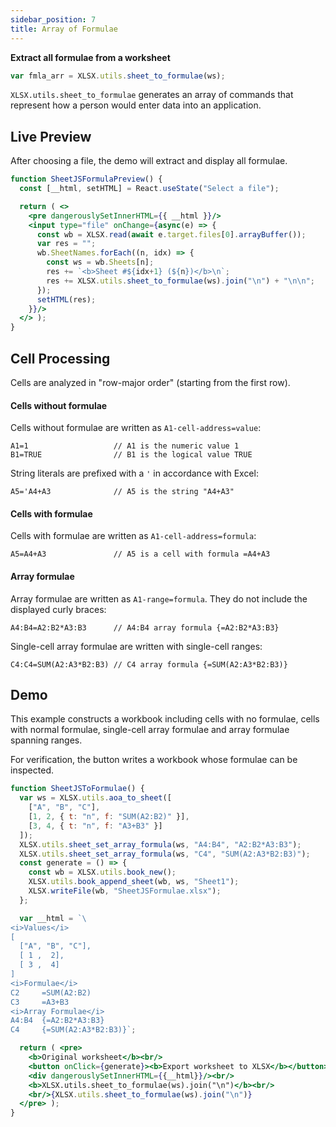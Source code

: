 ```yaml
---
sidebar_position: 7
title: Array of Formulae
---
```


**Extract all formulae from a worksheet**

```js
var fmla_arr = XLSX.utils.sheet_to_formulae(ws);
```

`XLSX.utils.sheet_to_formulae` generates an array of commands that represent
how a person would enter data into an application.

## Live Preview

After choosing a file, the demo will extract and display all formulae.

```jsx live
function SheetJSFormulaPreview() {
  const [__html, setHTML] = React.useState("Select a file");

  return ( <>
    <pre dangerouslySetInnerHTML={{ __html }}/>
    <input type="file" onChange={async(e) => {
      const wb = XLSX.read(await e.target.files[0].arrayBuffer());
      var res = "";
      wb.SheetNames.forEach((n, idx) => {
        const ws = wb.Sheets[n];
        res += `<b>Sheet #${idx+1} (${n})</b>\n`;
        res += XLSX.utils.sheet_to_formulae(ws).join("\n") + "\n\n";
      });
      setHTML(res);
    }}/>
  </> );
}
```

## Cell Processing

Cells are analyzed in "row-major order" (starting from the first row).

#### Cells without formulae

Cells without formulae are written as `A1-cell-address=value`:

```
A1=1                   // A1 is the numeric value 1
B1=TRUE                // B1 is the logical value TRUE
```

String literals are prefixed with a `'` in accordance with Excel:

```
A5='A4+A3              // A5 is the string "A4+A3"
```

#### Cells with formulae

Cells with formulae are written as `A1-cell-address=formula`:

```
A5=A4+A3               // A5 is a cell with formula =A4+A3
```

#### Array formulae

Array formulae are written as `A1-range=formula`.  They do not include the
displayed curly braces:

```
A4:B4=A2:B2*A3:B3      // A4:B4 array formula {=A2:B2*A3:B3}
```

Single-cell array formulae are written with single-cell ranges:

```
C4:C4=SUM(A2:A3*B2:B3) // C4 array formula {=SUM(A2:A3*B2:B3)}
```

## Demo

This example constructs a workbook including cells with no formulae, cells with
normal formulae, single-cell array formulae and array formulae spanning ranges.

For verification, the button writes a workbook whose formulae can be inspected.

```jsx live
function SheetJSToFormulae() {
  var ws = XLSX.utils.aoa_to_sheet([
    ["A", "B", "C"],
    [1, 2, { t: "n", f: "SUM(A2:B2)" }],
    [3, 4, { t: "n", f: "A3+B3" }]
  ]);
  XLSX.utils.sheet_set_array_formula(ws, "A4:B4", "A2:B2*A3:B3");
  XLSX.utils.sheet_set_array_formula(ws, "C4", "SUM(A2:A3*B2:B3)");
  const generate = () => {
    const wb = XLSX.utils.book_new();
    XLSX.utils.book_append_sheet(wb, ws, "Sheet1");
    XLSX.writeFile(wb, "SheetJSFormulae.xlsx");
  };

  var __html = `\
<i>Values</i>
[
  ["A", "B", "C"],
  [ 1 ,  2],
  [ 3 ,  4]
]
<i>Formulae</i>
C2     =SUM(A2:B2)
C3     =A3+B3
<i>Array Formulae</i>
A4:B4  {=A2:B2*A3:B3}
C4     {=SUM(A2:A3*B2:B3)}`;

  return ( <pre>
    <b>Original worksheet</b><br/>
    <button onClick={generate}><b>Export worksheet to XLSX</b></button>
    <div dangerouslySetInnerHTML={{__html}}/><br/>
    <b>XLSX.utils.sheet_to_formulae(ws).join("\n")</b><br/>
    <br/>{XLSX.utils.sheet_to_formulae(ws).join("\n")}
  </pre> );
}
```
